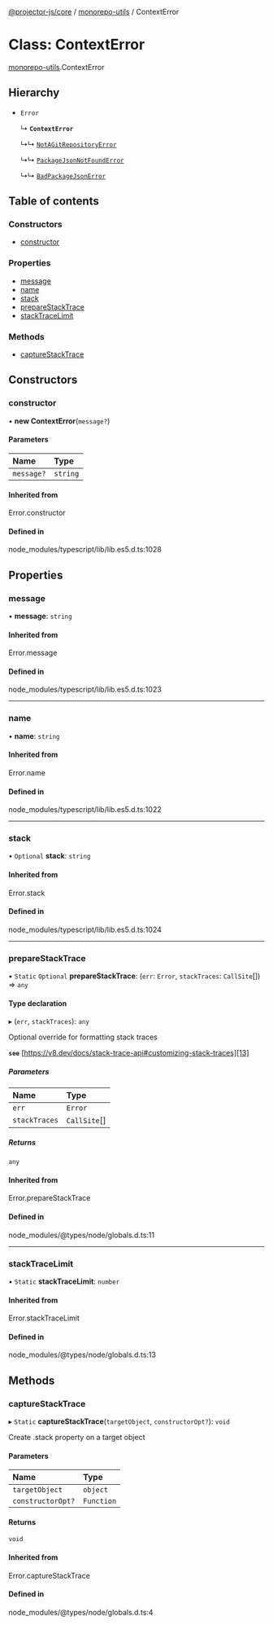 [@projector-js/core][1] / [monorepo-utils][2] / ContextError

# Class: ContextError

[monorepo-utils][2].ContextError

## Hierarchy

- `Error`

  ↳ **`ContextError`**

  ↳↳ [`NotAGitRepositoryError`][3]

  ↳↳ [`PackageJsonNotFoundError`][4]

  ↳↳ [`BadPackageJsonError`][5]

## Table of contents

### Constructors

- [constructor][6]

### Properties

- [message][7]
- [name][8]
- [stack][9]
- [prepareStackTrace][10]
- [stackTraceLimit][11]

### Methods

- [captureStackTrace][12]

## Constructors

### constructor

• **new ContextError**(`message?`)

#### Parameters

| Name       | Type     |
| :--------- | :------- |
| `message?` | `string` |

#### Inherited from

Error.constructor

#### Defined in

node_modules/typescript/lib/lib.es5.d.ts:1028

## Properties

### message

• **message**: `string`

#### Inherited from

Error.message

#### Defined in

node_modules/typescript/lib/lib.es5.d.ts:1023

---

### name

• **name**: `string`

#### Inherited from

Error.name

#### Defined in

node_modules/typescript/lib/lib.es5.d.ts:1022

---

### stack

• `Optional` **stack**: `string`

#### Inherited from

Error.stack

#### Defined in

node_modules/typescript/lib/lib.es5.d.ts:1024

---

### prepareStackTrace

▪ `Static` `Optional` **prepareStackTrace**: (`err`: `Error`, `stackTraces`:
`CallSite`\[]) => `any`

#### Type declaration

▸ (`err`, `stackTraces`): `any`

Optional override for formatting stack traces

**`see`** [https://v8.dev/docs/stack-trace-api#customizing-stack-traces][13]

##### Parameters

| Name          | Type          |
| :------------ | :------------ |
| `err`         | `Error`       |
| `stackTraces` | `CallSite`\[] |

##### Returns

`any`

#### Inherited from

Error.prepareStackTrace

#### Defined in

node_modules/@types/node/globals.d.ts:11

---

### stackTraceLimit

▪ `Static` **stackTraceLimit**: `number`

#### Inherited from

Error.stackTraceLimit

#### Defined in

node_modules/@types/node/globals.d.ts:13

## Methods

### captureStackTrace

▸ `Static` **captureStackTrace**(`targetObject`, `constructorOpt?`): `void`

Create .stack property on a target object

#### Parameters

| Name              | Type       |
| :---------------- | :--------- |
| `targetObject`    | `object`   |
| `constructorOpt?` | `Function` |

#### Returns

`void`

#### Inherited from

Error.captureStackTrace

#### Defined in

node_modules/@types/node/globals.d.ts:4

[1]: ../README.md
[2]: ../modules/monorepo_utils.md
[3]: monorepo_utils.NotAGitRepositoryError.md
[4]: monorepo_utils.PackageJsonNotFoundError.md
[5]: monorepo_utils.BadPackageJsonError.md
[6]: monorepo_utils.ContextError.md#constructor
[7]: monorepo_utils.ContextError.md#message
[8]: monorepo_utils.ContextError.md#name
[9]: monorepo_utils.ContextError.md#stack
[10]: monorepo_utils.ContextError.md#preparestacktrace
[11]: monorepo_utils.ContextError.md#stacktracelimit
[12]: monorepo_utils.ContextError.md#capturestacktrace
[13]: https://v8.dev/docs/stack-trace-api#customizing-stack-traces
